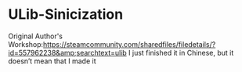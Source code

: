 # ULib-Sinicization
Original Author's Workshop:https://steamcommunity.com/sharedfiles/filedetails/?id=557962238&amp;searchtext=ulib
I just finished it in Chinese, but it doesn’t mean that I made it
